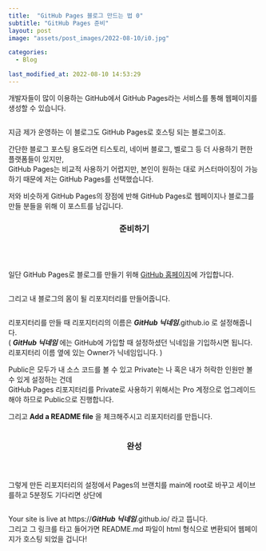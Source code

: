 ```yaml
---
title:  "GitHub Pages 블로그 만드는 법 0"
subtitle: "GitHub Pages 준비"
layout: post
image: "assets/post_images/2022-08-10/i0.jpg"

categories:
  - Blog

last_modified_at: 2022-08-10 14:53:29
---
```


개발자들이 많이 이용하는 GitHub에서 GitHub Pages라는 서비스를 통해 웹페이지를 생성할 수 있습니다.

<span class="image fit"><img src="{{ 'assets/post_images/2022-08-10/i0.jpg' | relative_url }}" alt="" /></span>

지금 제가 운영하는 이 블로그도 GitHub Pages로 호스팅 되는 블로그이죠. <br>

간단한 블로그 포스팅 용도라면 티스토리, 네이버 블로그, 벨로그 등 더 사용하기 편한 플랫폼들이 있지만, <br>
GitHub Pages는 비교적 사용하기 어렵지만, 본인이 원하는 대로 커스터마이징이 가능하기 때문에 저는 GitHub Pages를 선택했습니다. <br>

저와 비슷하게 GitHub Pages의 장점에 반해 GitHub Pages로 웹페이지나 블로그를 만들 분들을 위해 이 포스트를 남깁니다.

<header class="major">
  <h3>준비하기</h3>
</header>

<span class="image fit"><img src="{{ 'assets/post_images/2022-08-10/i1.jpg' | relative_url }}" alt="" /></span>

일단 GitHub Pages로 블로그를 만들기 위해 <a href="https://github.com/" target="_blank" rel=" noopener noreferrer">GitHub 홈페이지</a>에 가입합니다.

<span class="image fit"><img src="{{ 'assets/post_images/2022-08-10/i2.jpg' | relative_url }}" alt="" /></span>

그리고 내 블로그의 몸이 될 리포지터리를 만들어줍니다.

<span class="image fit"><img src="{{ 'assets/post_images/2022-08-10/i3.jpg' | relative_url }}" alt="" /></span>

리포지터리를 만들 때 리포지터리의 이름은 ***GitHub 닉네임***.github.io 로 설정해줍니다. <br>
( ***GitHub 닉네임*** 에는 GitHub에 가입할 때 설정하셨던 닉네임을 기입하시면 됩니다. 리포지터리 이름 옆에 있는 Owner가 닉네임입니다. )

Public은 모두가 내 소스 코드를 볼 수 있고 Private는 나 혹은 내가 허락한 인원만 볼 수 있게 설정하는 건데 <br>
GitHub Pages 리포지터리를 Private로 사용하기 위해서는 Pro 계정으로 업그레이드해야 하므로 Public으로 진행합니다.

그리고 <b>Add a README file</b> 을 체크해주시고 리포지터리를 만듭니다.

<span class="image fit"><img src="{{ 'assets/post_images/2022-08-10/i4.jpg' | relative_url }}" alt="" /></span>

<header class="major">
  <h3>완성</h3>
</header>

그렇게 만든 리포지터리의 설정에서 Pages의 브랜치를 main에 root로 바꾸고 세이브를하고 5분정도 기다리면 상단에

<span class="image fit"><img src="{{ 'assets/post_images/2022-08-10/i5.jpg' | relative_url }}" alt="" /></span>

Your site is live at <a>https://***GitHub 닉네임***.github.io/</a> 라고 뜹니다. <br>
그리고 그 링크를 타고 들어가면 README.md 파일이 html 형식으로 변환되어 웹페이지가 호스팅 되었을 겁니다!
